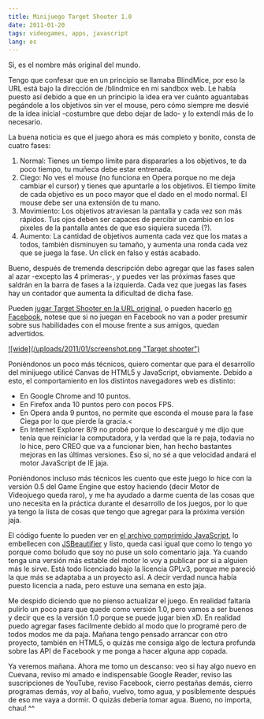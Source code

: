 ```yaml
---
title: Minijuego Target Shooter 1.0
date: 2011-01-20
tags: videogames, apps, javascript
lang: es
---
```

Si, es el nombre más original del mundo.

Tengo que confesar que en un principio se llamaba BlindMice, por eso la URL está bajo la dirección de /blindmice en mi sandbox web. Le había puesto así debido a que en un principio la idea era ver cuánto aguantabas pegándole a los objetivos sin ver el mouse, pero cómo siempre me desvié de la idea inicial -costumbre que debo dejar de lado- y lo extendí más de lo necesario.

La buena noticia es que el juego ahora es más completo y bonito, consta de cuatro fases:

1. Normal: Tienes un tiempo límite para dispararles a los objetivos, te da poco tiempo, tu muñeca debe estar entrenada.
2. Ciego: No ves el mouse (no funciona en Opera porque no me deja cambiar el cursor) y tienes que apuntarle a los objetivos. El tiempo límite de cada objetivo es un poco mayor que el dado en el modo normal. El mouse debe ser una extensión de tu mano.
3. Movimiento: Los objetivos atraviesan la pantalla y cada vez son más rápidos. Tus ojos deben ser capaces de percibir un cambio en los pixeles de la pantalla antes de que eso siquiera suceda (?).
4. Aumento: La cantidad de objetivos aumenta cada vez que los matas a todos, también disminuyen su tamaño, y aumenta una ronda cada vez que se juega la fase. Un click en falso y estás acabado.

Bueno, después de tremenda descripción debo agregar que las fases salen al azar -excepto las 4 primeras-, y puedes ver las próximas fases que saldrán en la barra de fases a la izquierda. Cada vez que juegas las fases hay un contador que aumenta la dificultad de dicha fase.

Pueden <a title="Jugar Target Shooter sin Facebook" href="http://zequez.com.ar/sandbox/blindmice/?noface=true"> jugar Target Shooter en la URL original</a>, o pueden hacerlo <a title="Jugar Target Shooter en Facebook" href="http://apps.facebook.com/target_shooter/">en Facebook</a>, notese que si no juegan en Facebook no van a poder presumir sobre sus habilidades con el mouse frente a sus amigos, quedan advertidos.

<a href="http://zequez.com.ar/sandbox/blindmice/?noface=true">
  ![wide](/uploads/2011/01/screenshot.png "Target shooter")
</a>

Poniéndonos un poco más técnicos, quiero comentar que para el desarrollo del minijuego utilicé Canvas de HTML5 y JavaScript, obviamente. Debido a esto, el comportamiento en los distintos navegadores web es distinto:


- En Google Chrome and 10 puntos.
- En Firefox anda 10 puntos pero con pocos FPS.
- En Opera anda 9 puntos, no permite que esconda el mouse para la fase Ciega por lo que pierde la gracia.<
- En Internet Explorer 8/9 no probé porque lo descargué y me dijo que tenía que reiniciar la computadora, y la verdad que la re paja, todavía no lo hice, pero CREO que va a funcionar bien, han hecho bastantes mejoras en las últimas versiones. Eso si, no sé a que velocidad andará el motor JavaScript de IE jaja.

Poniéndonos incluso más técnicos les cuento que este juego lo hice con la versión 0.5 del Game Engine que estoy haciendo (decir Motor de Videojuego queda raro), y me ha ayudado a darme cuenta de las cosas que uno necesita en la práctica durante el desarrollo de los juegos, por lo que ya tengo la lista de cosas que tengo que agregar para la próxima versión jaja.

El código fuente lo pueden ver en <a title="Descargar todo, lol" href="http://zequez.com.ar/sandbox/blindmice/Everything.js">el archivo comprimido JavaScript</a>, lo embellecen con <a title="Ir a JSBeautifier" href="http://jsbeautifier.org/">JSBeautifier</a> y listo, queda casi igual que como lo tengo yo porque como boludo que soy no puse un solo comentario jaja. Ya cuando tenga una versión más estable del motor lo voy a publicar por si a alguien más le sirve. Está todo licenciado bajo la licencia GPLv3, porque me pareció la que más se adaptaba a un proyecto así. A decir verdad nunca había puesto licencia a nada, pero estuve una semana en esto jaja.

Me despido diciendo que no pienso actualizar el juego. En realidad faltaría pulirlo un poco para que quede como versión 1.0, pero vamos a ser buenos y decir que es la versión 1.0 porque se puede jugar bien xD. En realidad puedo agregar fases facilmente debido al modo que lo programé pero de todos modos me da paja. Mañana tengo pensado arrancar con otro proyecto, también en HTML5, o quizás me consiga algo de lectura profunda sobre las API de Facebook y me ponga a hacer alguna app copada.

Ya veremos mañana. Ahora me tomo un descanso: veo si hay algo nuevo en Cuevana, reviso mi amado e indispensable Google Reader, reviso las suscripciones de YouTube, reviso Facebook, cierro pestañas demás, cierro programas demás, voy al baño, vuelvo, tomo agua, y posiblemente después de eso me vaya a dormir. O quizás debería tomar agua. Bueno, no importa, chau! ^^